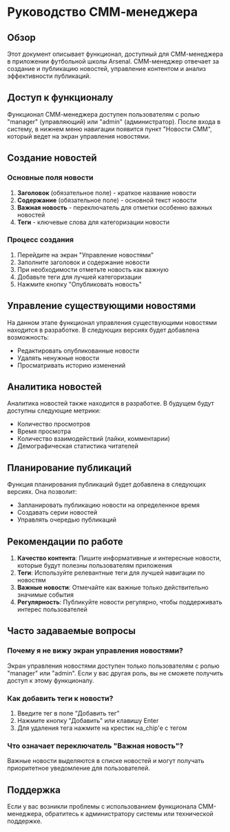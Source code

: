 # Руководство СММ-менеджера

## Обзор

Этот документ описывает функционал, доступный для СММ-менеджера в приложении футбольной школы Arsenal. СММ-менеджер отвечает за создание и публикацию новостей, управление контентом и анализ эффективности публикаций.

## Доступ к функционалу

Функционал СММ-менеджера доступен пользователям с ролью "manager" (управляющий) или "admin" (администратор). После входа в систему, в нижнем меню навигации появится пункт "Новости СММ", который ведет на экран управления новостями.

## Создание новостей

### Основные поля новости

1. **Заголовок** (обязательное поле) - краткое название новости
2. **Содержание** (обязательное поле) - основной текст новости
3. **Важная новость** - переключатель для отметки особенно важных новостей
4. **Теги** - ключевые слова для категоризации новости

### Процесс создания

1. Перейдите на экран "Управление новостями"
2. Заполните заголовок и содержание новости
3. При необходимости отметьте новость как важную
4. Добавьте теги для лучшей категоризации
5. Нажмите кнопку "Опубликовать новость"

## Управление существующими новостями

На данном этапе функционал управления существующими новостями находится в разработке. В следующих версиях будет добавлена возможность:

- Редактировать опубликованные новости
- Удалять ненужные новости
- Просматривать историю изменений

## Аналитика новостей

Аналитика новостей также находится в разработке. В будущем будут доступны следующие метрики:

- Количество просмотров
- Время просмотра
- Количество взаимодействий (лайки, комментарии)
- Демографическая статистика читателей

## Планирование публикаций

Функция планирования публикаций будет добавлена в следующих версиях. Она позволит:

- Запланировать публикацию новости на определенное время
- Создавать серии новостей
- Управлять очередью публикаций

## Рекомендации по работе

1. **Качество контента**: Пишите информативные и интересные новости, которые будут полезны пользователям приложения
2. **Теги**: Используйте релевантные теги для лучшей навигации по новостям
3. **Важные новости**: Отмечайте как важные только действительно значимые события
4. **Регулярность**: Публикуйте новости регулярно, чтобы поддерживать интерес пользователей

## Часто задаваемые вопросы

### Почему я не вижу экран управления новостями?

Экран управления новостями доступен только пользователям с ролью "manager" или "admin". Если у вас другая роль, вы не сможете получить доступ к этому функционалу.

### Как добавить теги к новости?

1. Введите тег в поле "Добавить тег"
2. Нажмите кнопку "Добавить" или клавишу Enter
3. Для удаления тега нажмите на крестик на_chip'е с тегом

### Что означает переключатель "Важная новость"?

Важные новости выделяются в списке новостей и могут получать приоритетное уведомление для пользователей.

## Поддержка

Если у вас возникли проблемы с использованием функционала СММ-менеджера, обратитесь к администратору системы или технической поддержке.
